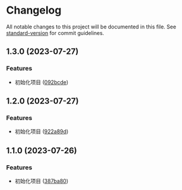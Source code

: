 # Changelog

All notable changes to this project will be documented in this file. See [standard-version](https://github.com/conventional-changelog/standard-version) for commit guidelines.

## 1.3.0 (2023-07-27)


### Features

* 初始化项目 ([092bcde](https://github.com/tenadolanter/i18n-cli/commit/092bcde23ca9d2afb5bbf05142a9cd30be1d4b0e))

## 1.2.0 (2023-07-27)


### Features

* 初始化项目 ([922a89d](https://github.com/tenadolanter/i18n-cli/commit/922a89dfab48f0d826fe01e987ddd48a5ce80db3))

## 1.1.0 (2023-07-26)


### Features

* 初始化项目 ([387ba80](https://github.com/tenadolanter/i18n-cli/commit/387ba80ba5a19e1d0f94af00fdfcd314c8e965f0))

